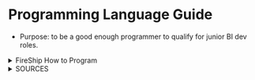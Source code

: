 # Programming Language Guide
- Purpose: to be a good enough programmer to qualify for junior BI dev roles.

<details>
 <summary>FireShip How to Program</summary>

---
To be a good programmer, don't focus on remembering syntax, recognize patterns.  
Be a problem solver: Solve a bunch of problems / practice
Feynman learning technique: 
(1) Choose a topic
(2) Explain it to a 12 yr old
(3) Build something quickly, then improve after. Reflect, refine, simplify
(4) Organize and review. Share with someone more experienced then you

---

</details>





<details>
 <summary>SOURCES</summary>

---
- FireShip - https://www.youtube.com/watch?v=NtfbWkxJTHw
- Traversy Media - https://www.youtube.com/watch?v=2lVDktWK-pc
---

</details>
